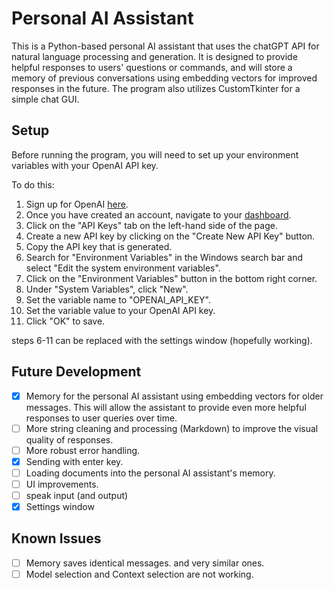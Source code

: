 # Personal AI Assistant

This is a Python-based personal AI assistant that uses the chatGPT API for natural language processing and generation. It is designed to provide helpful responses to users' questions or commands, and will store a memory of previous conversations using embedding vectors for improved responses in the future. The program also utilizes CustomTkinter for a simple chat GUI.

## Setup

Before running the program, you will need to set up your environment variables with your OpenAI API key.

To do this:

1. Sign up for OpenAI [here](https://platform.openai.com/signup/).
2. Once you have created an account, navigate to your [dashboard](https://platform.openai.com/account/usage).
3. Click on the "API Keys" tab on the left-hand side of the page.
4. Create a new API key by clicking on the "Create New API Key" button.
5. Copy the API key that is generated.
6. Search for "Environment Variables" in the Windows search bar and select "Edit the system environment variables".
7. Click on the "Environment Variables" button in the bottom right corner.
8. Under "System Variables", click "New".
9. Set the variable name to "OPENAI_API_KEY".
10. Set the variable value to your OpenAI API key.
11. Click "OK" to save.

steps 6-11 can be replaced with the settings window (hopefully working).

## Future Development

- [x] Memory for the personal AI assistant using embedding vectors for older messages. This will allow the assistant to provide even more helpful responses to user queries over time.
- [ ] More string cleaning and processing (Markdown) to improve the visual quality of responses.
- [ ] More robust error handling.
- [x] Sending with enter key.
- [ ] Loading documents into the personal AI assistant's memory.
- [ ] UI improvements.
- [ ] speak input (and output)
- [x] Settings window

## Known Issues

- [ ] Memory saves identical messages. and very similar ones.
- [ ] Model selection and Context selection are not working.
